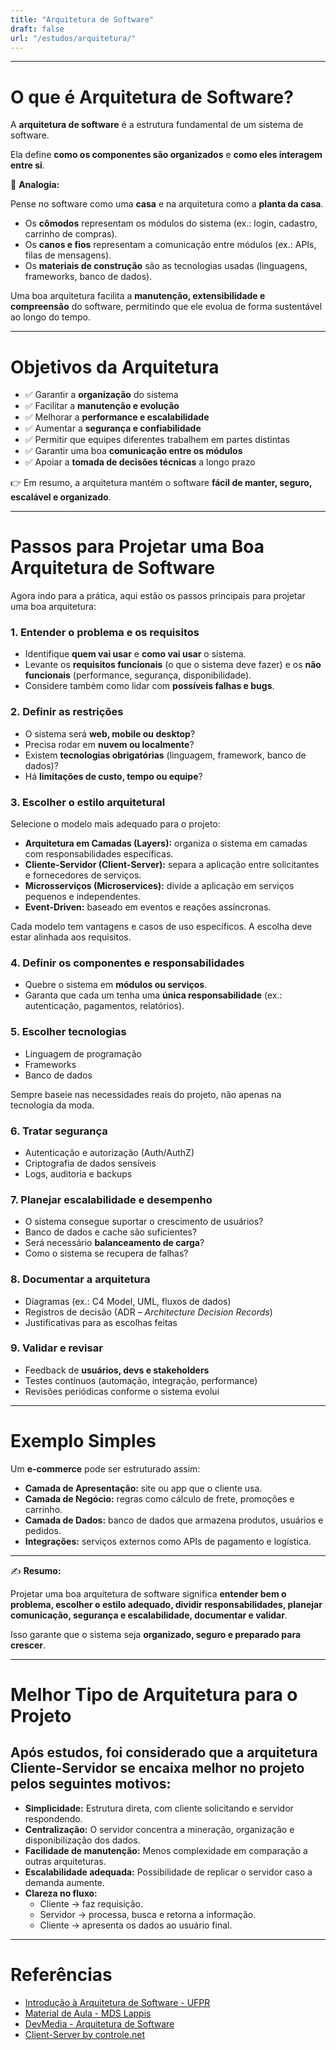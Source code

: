 ```yaml
---
title: "Arquitetura de Software"
draft: false
url: "/estudos/arquitetura/"
---
```


---

# O que é Arquitetura de Software?

A **arquitetura de software** é a estrutura fundamental de um sistema de software.

Ela define **como os componentes são organizados** e **como eles interagem entre si**.

📌 **Analogia:**

Pense no software como uma **casa** e na arquitetura como a **planta da casa**.

- Os **cômodos** representam os módulos do sistema (ex.: login, cadastro, carrinho de compras).
- Os **canos e fios** representam a comunicação entre módulos (ex.: APIs, filas de mensagens).
- Os **materiais de construção** são as tecnologias usadas (linguagens, frameworks, banco de dados).

Uma boa arquitetura facilita a **manutenção, extensibilidade e compreensão** do software, permitindo que ele evolua de forma sustentável ao longo do tempo.

---

# Objetivos da Arquitetura

- ✅ Garantir a **organização** do sistema
- ✅ Facilitar a **manutenção e evolução**
- ✅ Melhorar a **performance e escalabilidade**
- ✅ Aumentar a **segurança e confiabilidade**
- ✅ Permitir que equipes diferentes trabalhem em partes distintas
- ✅ Garantir uma boa **comunicação entre os módulos**
- ✅ Apoiar a **tomada de decisões técnicas** a longo prazo

👉 Em resumo, a arquitetura mantém o software **fácil de manter, seguro, escalável e organizado**.

---

# Passos para Projetar uma Boa Arquitetura de Software

Agora indo para a prática, aqui estão os passos principais para projetar uma boa arquitetura:

### 1. Entender o problema e os requisitos

- Identifique **quem vai usar** e **como vai usar** o sistema.
- Levante os **requisitos funcionais** (o que o sistema deve fazer) e os **não funcionais** (performance, segurança, disponibilidade).
- Considere também como lidar com **possíveis falhas e bugs**.

### 2. Definir as restrições

- O sistema será **web, mobile ou desktop**?
- Precisa rodar em **nuvem ou localmente**?
- Existem **tecnologias obrigatórias** (linguagem, framework, banco de dados)?
- Há **limitações de custo, tempo ou equipe**?

### 3. Escolher o estilo arquitetural

Selecione o modelo mais adequado para o projeto:

- **Arquitetura em Camadas (Layers):** organiza o sistema em camadas com responsabilidades específicas.
- **Cliente-Servidor (Client-Server):** separa a aplicação entre solicitantes e fornecedores de serviços.
- **Microsserviços (Microservices):** divide a aplicação em serviços pequenos e independentes.
- **Event-Driven:** baseado em eventos e reações assíncronas.

Cada modelo tem vantagens e casos de uso específicos. A escolha deve estar alinhada aos requisitos.

### 4. Definir os componentes e responsabilidades

- Quebre o sistema em **módulos ou serviços**.
- Garanta que cada um tenha uma **única responsabilidade** (ex.: autenticação, pagamentos, relatórios).

### 5. Escolher tecnologias

- Linguagem de programação
- Frameworks
- Banco de dados

Sempre baseie nas necessidades reais do projeto, não apenas na tecnologia da moda.

### 6. Tratar segurança

- Autenticação e autorização (Auth/AuthZ)
- Criptografia de dados sensíveis
- Logs, auditoria e backups

### 7. Planejar escalabilidade e desempenho

- O sistema consegue suportar o crescimento de usuários?
- Banco de dados e cache são suficientes?
- Será necessário **balanceamento de carga**?
- Como o sistema se recupera de falhas?

### 8. Documentar a arquitetura

- Diagramas (ex.: C4 Model, UML, fluxos de dados)
- Registros de decisão (ADR – *Architecture Decision Records*)
- Justificativas para as escolhas feitas

### 9. Validar e revisar

- Feedback de **usuários, devs e stakeholders**
- Testes contínuos (automação, integração, performance)
- Revisões periódicas conforme o sistema evolui

---

# Exemplo Simples

Um **e-commerce** pode ser estruturado assim:

- **Camada de Apresentação:** site ou app que o cliente usa.
- **Camada de Negócio:** regras como cálculo de frete, promoções e carrinho.
- **Camada de Dados:** banco de dados que armazena produtos, usuários e pedidos.
- **Integrações:** serviços externos como APIs de pagamento e logística.

---

✍️ **Resumo:**

Projetar uma boa arquitetura de software significa **entender bem o problema, escolher o estilo adequado, dividir responsabilidades, planejar comunicação, segurança e escalabilidade, documentar e validar**.

Isso garante que o sistema seja **organizado, seguro e preparado para crescer**.

---

# Melhor Tipo de Arquitetura para o Projeto

## Após estudos, foi considerado que a arquitetura **Cliente-Servidor** se encaixa melhor no projeto pelos seguintes motivos:

- **Simplicidade:** Estrutura direta, com cliente solicitando e servidor respondendo.
- **Centralização:** O servidor concentra a mineração, organização e disponibilização dos dados.
- **Facilidade de manutenção:** Menos complexidade em comparação a outras arquiteturas.
- **Escalabilidade adequada:** Possibilidade de replicar o servidor caso a demanda aumente.
- **Clareza no fluxo:**
    - Cliente → faz requisição.
    - Servidor → processa, busca e retorna a informação.
    - Cliente → apresenta os dados ao usuário final.

---

# Referências

- [Introdução à Arquitetura de Software - UFPR](https://www.inf.ufpr.br/andrey/ci163/IntroduzArquiteturaAl.pdf)
- [Material de Aula - MDS Lappis](https://mds.lappis.rocks/static_files/presentations/MDS-AULA-01.pdf)
- [DevMedia - Arquitetura de Software](https://www.devmedia.com.br/arquitetura-de-software-desenvolvimento-orientado-para-arquitetura/8033)
- [Client-Server by  controle.net](https://www.controle.net/faq/cliente-servidor-uma-estrutura-para-a-computacao-centralizada)

